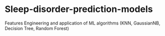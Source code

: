 # Sleep-disorder-prediction-models
Features Engineering and application of ML algorithms (KNN, GaussianNB, Decision Tree, Random Forest)
